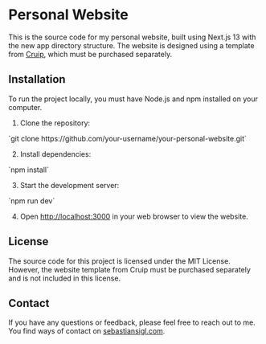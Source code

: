 <h1>Personal Website</h1>
This is the source code for my personal website, built using Next.js 13 with the new app directory structure. The website is designed using a template from <a href="https://cruip.com/" target="_new">Cruip</a>, which must be purchased separately.
<h2>Installation</h2>
To run the project locally, you must have Node.js and npm installed on your computer.
<ol><li>Clone the repository:</li></ol>
 `git clone https://github.com/your-username/your-personal-website.git` 
<ol start="2"><li>Install dependencies:</li></ol>
 `npm install` 
<ol start="3"><li>Start the development server:</li></ol>
 `npm run dev` 
<ol start="4"><li>Open <a href="http://localhost:3000" target="_new">http://localhost:3000</a> in your web browser to view the website.</li></ol><h2>License</h2>
The source code for this project is licensed under the MIT License. However, the website template from Cruip must be purchased separately and is not included in this license.
<h2>Contact</h2>
If you have any questions or feedback, please feel free to reach out to me. You find ways of contact on <a href="https://www.sebastiansigl.com" target="_new">sebastiansigl.com</a>.